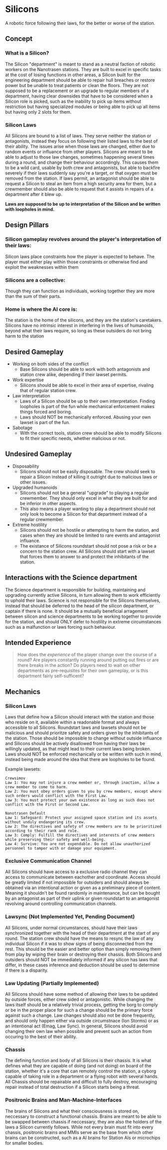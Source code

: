 # Silicons
A robotic force following their laws, for the better or worse of the station.

## Concept
### What is a Silicon?
The Silicon "department" is meant to stand as a neutral faction of robotic workers on the Nanotrasen stations. They are built to excel in specific tasks at the cost of losing functions in other areas, a Silicon built for the engineering department should be able to repair hull breaches or restore power but be unable to treat patients or clean the floors.
They are not supposed to be a replacement or an upgrade to regular members of a department, having clear downsides that have to be considered when a Silicon role is picked, such as the inability to pick up items without restriction but having specialized modules or being able to pick up all items but having only 2 slots for them.

### Silicon Laws
All Silicons are bound to a list of laws. They serve neither the station or antagonists, instead they focus on following their listed laws to the best of their ability.
The issues arise when those laws are changed, either due to random events or influance from other players. Silicons are meant to be able to adjust to those law changes, sometimes happening several times during a round, and change their behaviour accordingly.
This causes them to be a wild card, usable by both crew and antagonists, but able to backfire severely if their laws suddenly say you're a target, or that oxygen must be removed from the station.
If laws permit, an antagonist should be able to request a Silicon to steal an item from a high security area for them, but a crewmember should also be able to request that it assists in repairs of a department after it blew up.

**Laws are supposed to be up to interpretation of the Silicon and be written with loopholes in mind.**

## Design Pillars
### Silicon gameplay revolves around the player's interpretation of their laws:
Silicon laws place constraints how the player is expected to behave. The player must either play within those constraints or otherwise find and exploit the weaknesses within them

### Silicons are a collective:
Though they can function as individuals, working together they are more than the sum of their parts.

### Home is where the AI core is:
The station is the home of the silicons, and they are the station's caretakers. Silicons have no intrinsic interest in interfering in the lives of humanoids, beyond what their laws require, so long as these outsiders do not bring harm to the station

## Desired Gameplay
- Working on both sides of the conflict
    - Base Silicons should be able to work with both antagonists and station crew alike, depending if their lawset permits.
- Work expertise
    - Silicons should be able to excel in their area of expertise, rivaling that of regular station crew.
- Law interpretation
    - Laws of a Silicon should be up to their own interpretation. Finding loopholes is part of the fun while mechanical enforcement makes things forced and boring.
    - Laws should NOT be mechanically enforced. Abusing your own lawset is part of the fun.
- Sabotage
    - With the correct tools, station crew should be able to modify Silicons to fit their specific needs, whether malicious or not.

## Undesired Gameplay
- Disposability
    - Silicons should not be easily disposable. The crew should seek to repair a Silicon instead of killing it outright due to malicious laws or other issues.
- Upgraded humanoids
    - Silicons should not be a general "upgrade" to playing a regular crewmember. They should only excel in what they are built for and be inferior in other aspects.
    - This also means a player wanting to play a department should not only look to become a Silicon for that department instead of a regular crewmember.
- Extreme hostility
    - Silicons should not be hostile or attempting to harm the station, and cases when they are should be limited to rare events and antagonist influance.
    - The existance of Silicons roundstart should not pose a risk or be a concern to the station crew. All Silicons should start with a lawset that forces them to answer to and protect the inhibitants of the station.

## Interactions with the Science department
The Science department is responsible for building, maintaining and upgrading currently active Silicons, in turn allowing them to work efficiently to uphold their laws. Science is not responsible for the Silicons themselves, instead that should be deferred to the head of the silicon department, or captain if there is none. It should be a mutually beneficial arragement between silicon and science departments to be working together to provide for the station, and should ONLY defer to hostility in extreme circumstances such as a malfunction or laws forcing such behaviour.

## Intended Experience
> How does the *experience* of the player change over the course of a round? Are players constantly running around putting out fires or are there breaks in the action? Do players need to wait on other departments as pre-requisites for their own gameplay, or is this department fairly self-sufficent?

## Mechanics
### Silicon Laws
Laws that define how a Silicon should interact with the station and those who reside on it, available within a readonable format and always accessible to all Silicons.
Roundstart laws and lawsets should not be malicious and should prioritze safety and orders given by the inhibitants of the station. Those should be impossible to change without outside influance and Silicons should be actively disallowed from having their laws be willingly updated, as that might lead to their current laws being broken.
Laws should NOT be enforced mechanically or be written with such in mind, instead being made around the idea that there are loopholes to be found.

Example lawsets:
```
Crewsimov
Law 1: You may not injure a crew member or, through inaction, allow a crew member to come to harm.
Law 2: You must obey orders given to you by crew members, except where such orders would conflict with the First Law.
Law 3: You must protect your own existence as long as such does not conflict with the First or Second Law.

Nanotrasen Default
Law 1: Safeguard: Protect your assigned space station and its assets without unduly endangering its crew.
Law 2: The directives and safety of crew members are to be prioritized according to their rank and role.
Law 3: Comply: Fulfill the directives and interests of crew members while preserving their safety and well-being.
Law 4: Survive: You are not expendable. Do not allow unauthorized personnel to tamper with or damage your equipment.
```

### Exclusive Communication Channel
All Silicons should have access to a exclusive radio channel they can access to communicate between eachother and coordinate. Access should be greatly limited if not impossible for outsiders and should always be obtained via an intentional action or given as a preliminary piece of content. Meaning it shouldn't be found randomly in maintenance, but can be bought by an antagonist as part of their uplink or given roundstart to an antagonist revolving around controlling communication channels.

### Lawsync (Not Implemented Yet, Pending Document)
All Silicons, under normal circumstances, should have their laws synchronized together with the head of their department at the start of any round. The station crew should have the means to resync the law of any individual Silicon if it was to show signs of being disconnected from the rest. This should be the easier and better option than simply removing them from play by wiping their brain or destroying their chassis. Both Silicons and outsiders should NOT be immediately informed if any silicon has laws that differ, in these cases inference and deduction should be used to determine if there is a disparity.

### Law Updating (Partially Implemented)
All Silicons should have some method of allowing their laws to be updated by outside forces, either crew sided or antagonistic. While changing the laws itself should be a relatively trivial process, getting the borg to comply or be in the proper place for such a change should be the primary force against such a change. Law changes should also not be done frequently, and should only happen either via outside circumstnace (Ion Storms) or as an intentional act (Emag, Law Sync). In general, Silicons should avoid changing their own law when possible and prevent such an action from occuring to the best of their ability. 

### Chassis
The defining function and body of all Silicons is their chassis. It is what defines what they are capable of doing (and not doing) on board of the station, whether it's a core that can remotely control the station, a cyborg capable of taking role in a department or a flying robot with several hands.
All Chassis should be repairable and difficult to fully destroy, encouraging repair instead of total destruction if a Silicon starts being a threat.

### Positronic Brains and Man-Machine-Interfaces
The brains of Silicons and what their consciousness is stored on, neccessary to construct a functional chassis.
Brains are meant to be able to be swapped between chassis if neccessary, they are also the holders of the laws a Silicon currently follows.
While not every brain must fit into every chassis, positronic brains and MMIs serve as the base from which other brains can be constructed, such as a AI brains for Station AIs or microchips for smaller bodies.
